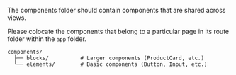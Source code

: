 The components folder should contain components that are shared across views.

Please colocate the components that belong to a particular page in its route folder within the `app` folder.

```
components/
  ├── blocks/          # Larger components (ProductCard, etc.)
  └── elements/        # Basic components (Button, Input, etc.)
```

